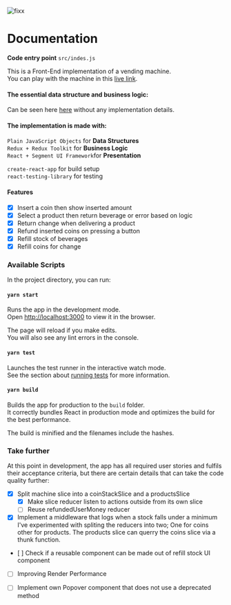 <img src="https://firebasestorage.googleapis.com/v0/b/ovo-sound.appspot.com/o/optim-deer-furryv2.gif?alt=media&token=806f68b2-a710-47cf-9c8c-6908e13dd248" alt="fixx" >

# Documentation

**Code entry point** `src/indes.js`<br/>

This is a Front-End implementation of a vending machine.<br/>
You can play with the machine in this [live link](https://deer-furry-vending-machine.netlify.app).

#### The essential data structure and business logic:

Can be seen here [here](https://github.com/vercetti11/deer-furry/blob/problem-essence/index.js) without any implementation details.

#### The implementation is made with:

`Plain JavaScript Objects` for **Data Structures**<br/>
`Redux + Redux Toolkit` for **Business Logic**<br/>
`React + Segment UI Framework`for **Presentation**

`create-react-app` for build setup<br/>
`react-testing-library` for testing

#### Features

- [x] Insert a coin then show inserted amount
- [x] Select a product then return beverage or error based on logic
- [x] Return change when delivering a product
- [x] Refund inserted coins on pressing a button
- [x] Refill stock of beverages
- [x] Refill coins for change

### Available Scripts

In the project directory, you can run:

#### `yarn start`

Runs the app in the development mode.<br />
Open [http://localhost:3000](http://localhost:3000) to view it in the browser.

The page will reload if you make edits.<br />
You will also see any lint errors in the console.

#### `yarn test`

Launches the test runner in the interactive watch mode.<br />
See the section about [running tests](https://facebook.github.io/create-react-app/docs/running-tests) for more information.

#### `yarn build`

Builds the app for production to the `build` folder.<br />
It correctly bundles React in production mode and optimizes the build for the best performance.

The build is minified and the filenames include the hashes.<br />

### Take further
At this point in development, the app has all required user stories and fulfils their acceptance criteria,
but there are certain details that can take the code quality further:
- [x] Split machine slice into a coinStackSlice and a productsSlice
  - [x] Make slice reducer listen to actions outside from its own slice
  - [ ] Reuse refundedUserMoney reducer
- [x] Implement a middleware that logs when a stock falls under a minimum
I've experimented with spliting the reducers into two; One for coins other for products. The products slice can querry the coins slice via a thunk function.

- [ ] Check if a reusable component can be made out of refill stock UI component
- [ ] Improving Render Performance
- [ ] Implement own Popover component that does not use a deprecated method

